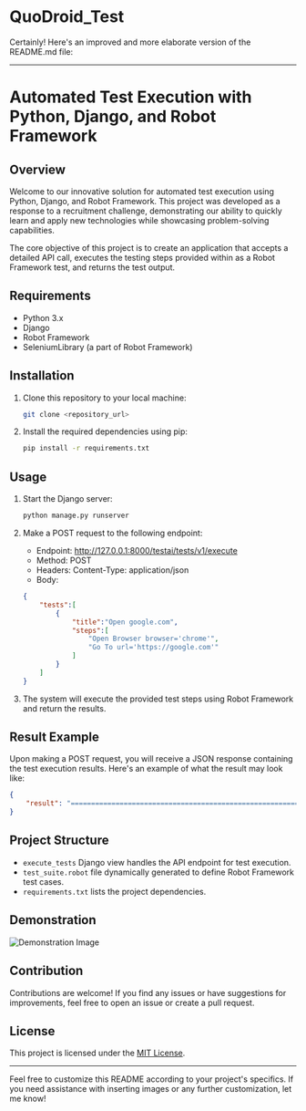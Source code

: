 # QuoDroid_Test
Certainly! Here's an improved and more elaborate version of the README.md file:

---

# Automated Test Execution with Python, Django, and Robot Framework

## Overview

Welcome to our innovative solution for automated test execution using Python, Django, and Robot Framework. This project was developed as a response to a recruitment challenge, demonstrating our ability to quickly learn and apply new technologies while showcasing problem-solving capabilities.

The core objective of this project is to create an application that accepts a detailed API call, executes the testing steps provided within as a Robot Framework test, and returns the test output.

## Requirements

- Python 3.x
- Django
- Robot Framework
- SeleniumLibrary (a part of Robot Framework)

## Installation

1. Clone this repository to your local machine:

    ```bash
    git clone <repository_url>
    ```

2. Install the required dependencies using pip:

    ```bash
    pip install -r requirements.txt
    ```

## Usage

1. Start the Django server:

    ```bash
    python manage.py runserver
    ```

2. Make a POST request to the following endpoint:

    - Endpoint: http://127.0.0.1:8000/testai/tests/v1/execute
    - Method: POST
    - Headers: Content-Type: application/json
    - Body:

    ```json
    {
        "tests":[
            {
                "title":"Open google.com",
                "steps":[
                    "Open Browser browser='chrome'",
                    "Go To url='https://google.com'"
                ]
            }
        ]
    }
    ```

3. The system will execute the provided test steps using Robot Framework and return the results.

## Result Example

Upon making a POST request, you will receive a JSON response containing the test execution results. Here's an example of what the result may look like:

```json
{
    "result": "==============================================================================\nTest Suite                                                                    \n==============================================================================\nTest Open google.com                                                  | PASS |\n------------------------------------------------------------------------------\nTest Suite                                                            | PASS |\n1 test, 1 passed, 0 failed\n==============================================================================\n"
}
```

## Project Structure

- `execute_tests` Django view handles the API endpoint for test execution.
- `test_suite.robot` file dynamically generated to define Robot Framework test cases.
- `requirements.txt` lists the project dependencies.

## Demonstration

![Demonstration Image](path/to/demo_image.png)

## Contribution

Contributions are welcome! If you find any issues or have suggestions for improvements, feel free to open an issue or create a pull request.

## License

This project is licensed under the [MIT License](LICENSE).

---

Feel free to customize this README according to your project's specifics. If you need assistance with inserting images or any further customization, let me know!
